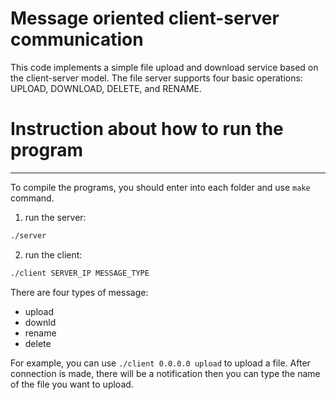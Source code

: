﻿# Message oriented client-server communication
 
This code implements a simple file upload and download service based on the client-server model. The file server supports four basic operations: UPLOAD, DOWNLOAD, DELETE, and RENAME.

# Instruction about how to run the program
---
To compile the programs, you should enter into each folder and use `make` command.

1. run the server:
```bash
./server
```

2. run the client:
```bash
./client SERVER_IP MESSAGE_TYPE
```

There are four types of message:
- upload
- downld
- rename
- delete

For example, you can use `./client 0.0.0.0 upload` to upload a file. After connection is made, there will be a notification then you can type the name of the file you want to upload.


